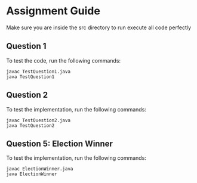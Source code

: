 # Assignment Guide

Make sure you are inside the src directory to run execute all code perfectly 

## Question 1

To test the code, run the following commands:
```
javac TestQuestion1.java
java TestQuestion1
```
## Question 2

To test the implementation, run the following commands:
```
javac TestQuestion2.java
java TestQuestion2
```

## Question 5: Election Winner

To test the implementation, run the following commands:
```
javac ElectionWinner.java
java ElectionWinner
```
